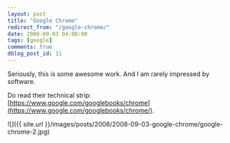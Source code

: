 ```yaml
---
layout: post
title: "Google Chrome"
redirect_from: "/google-chrome/"
date: 2008-09-03 04:00:00
tags: [google]
comments: true
dblog_post_id: 11
---
```

Seriously, this is some awesome work. And I am rarely impressed by software.

Do read their technical strip: [https://www.google.com/googlebooks/chrome](https://www.google.com/googlebooks/chrome/).

![]({{ site.url }}/images/posts/2008/2008-09-03-google-chrome/google-chrome-2.jpg)
